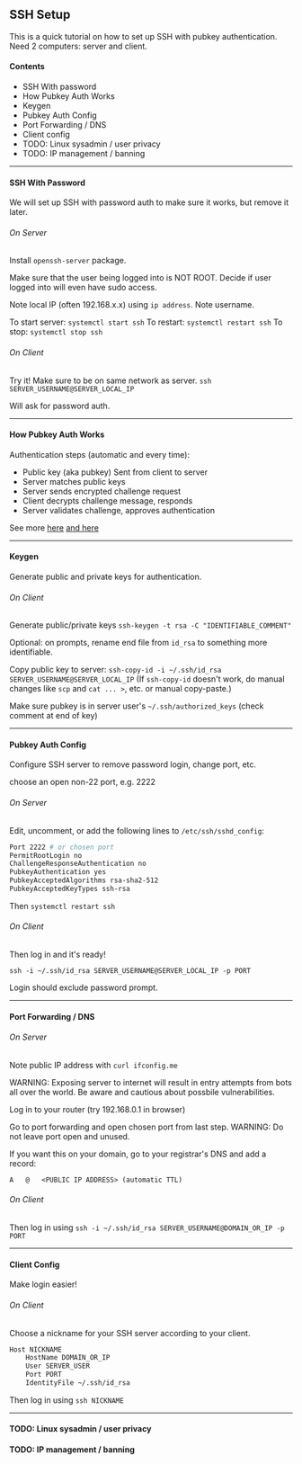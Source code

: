 ## SSH Setup

This is a quick tutorial on how to set up SSH with pubkey authentication.
Need 2 computers: server and client.

#### Contents
- SSH With password
- How Pubkey Auth Works
- Keygen
- Pubkey Auth Config
- Port Forwarding / DNS
- Client config
- TODO: Linux sysadmin / user privacy
- TODO: IP management / banning


---

#### SSH With Password

We will set up SSH with password auth to make sure it works, but remove it later.

###### On Server

Install `openssh-server` package.

Make sure that the user being logged into is NOT ROOT.
Decide if user logged into will even have sudo access.

Note local IP (often 192.168.x.x) using `ip address`.
Note username.

To start server: `systemctl start ssh`
To restart: `systemctl restart ssh`
To stop: `systemctl stop ssh`

###### On Client

Try it! Make sure to be on same network as server.
`ssh SERVER_USERNAME@SERVER_LOCAL_IP`

Will ask for password auth.

---

#### How Pubkey Auth Works

Authentication steps (automatic and every time):
- Public key (aka pubkey) Sent from client to server
- Server matches public keys
- Server sends encrypted challenge request
- Client decrypts challenge message, responds
- Server validates challenge, approves authentication

See more [here](https://www.sectigo.com/resource-library/what-is-an-ssh-key) [and here](https://en.wikipedia.org/wiki/Challenge%E2%80%93response_authentication)

---

#### Keygen

Generate public and private keys for authentication.

###### On Client

Generate public/private keys
```ssh-keygen -t rsa -C "IDENTIFIABLE_COMMENT"```

Optional: on prompts, rename end file from `id_rsa` to something more identifiable.

Copy public key to server:
`ssh-copy-id -i ~/.ssh/id_rsa SERVER_USERNAME@SERVER_LOCAL_IP`
(If `ssh-copy-id` doesn't work, do manual changes like `scp` and `cat ... >`, etc. or manual copy-paste.)

Make sure pubkey is in server user's `~/.ssh/authorized_keys` (check comment at end of key)

---

#### Pubkey Auth Config

Configure SSH server to remove password login, change port, etc.

choose an open non-22 port, e.g. 2222

###### On Server

Edit, uncomment, or add the following lines to `/etc/ssh/sshd_config`:

```bash
Port 2222 # or chosen port
PermitRootLogin no
ChallengeResponseAuthentication no
PubkeyAuthentication yes
PubkeyAcceptedAlgorithms rsa-sha2-512
PubkeyAcceptedKeyTypes ssh-rsa
```

Then `systemctl restart ssh`

###### On Client

Then log in and it's ready!

```ssh -i ~/.ssh/id_rsa SERVER_USERNAME@SERVER_LOCAL_IP -p PORT```

Login should exclude password prompt.

---

#### Port Forwarding / DNS

###### On Server

Note public IP address with `curl ifconfig.me`

WARNING: Exposing server to internet will result in entry attempts from bots all over the world.
Be aware and cautious about possbile vulnerabilities.

Log in to your router (try 192.168.0.1 in browser)

Go to port forwarding and open chosen port from last step.
WARNING: Do not leave port open and unused.

If you want this on your domain, go to your registrar's DNS and add a record:

`A   @   <PUBLIC IP ADDRESS> (automatic TTL)`

###### On Client

Then log in using ```ssh -i ~/.ssh/id_rsa SERVER_USERNAME@DOMAIN_OR_IP -p PORT```

---

#### Client Config

Make login easier!

###### On Client

Choose a nickname for your SSH server according to your client.

```bash
Host NICKNAME
    HostName DOMAIN_OR_IP
    User SERVER_USER
    Port PORT
    IdentityFile ~/.ssh/id_rsa
```

Then log in using `ssh NICKNAME`

---

#### TODO: Linux sysadmin / user privacy

#### TODO: IP management / banning
